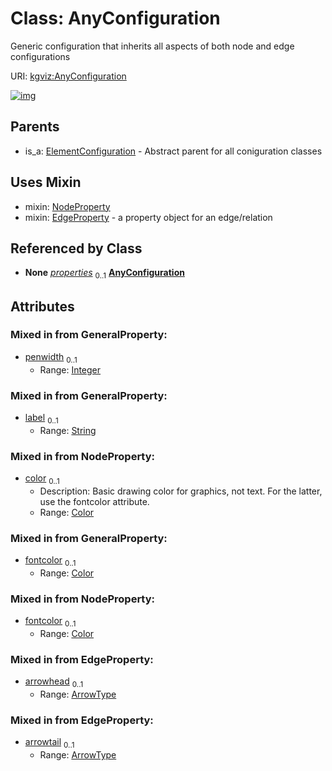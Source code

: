 
# Class: AnyConfiguration


Generic configuration that inherits all aspects of both node and edge configurations

URI: [kgviz:AnyConfiguration](https://w3id.org/kgviz/AnyConfiguration)


[![img](https://yuml.me/diagram/nofunky;dir:TB/class/[NodeProperty],[ElementConfiguration],[EdgeProperty],[ConditionalProperty]++-%20properties%200..1>[AnyConfiguration&#124;penwidth:integer%20%3F;label:string%20%3F;color:Color%20%3F;fontcolor:Color%20%3F;arrowhead:ArrowType%20%3F;arrowtail:ArrowType%20%3F],[AnyConfiguration]uses%20-.->[NodeProperty],[AnyConfiguration]uses%20-.->[EdgeProperty],[ElementConfiguration]^-[AnyConfiguration],[ConditionalProperty])](https://yuml.me/diagram/nofunky;dir:TB/class/[NodeProperty],[ElementConfiguration],[EdgeProperty],[ConditionalProperty]++-%20properties%200..1>[AnyConfiguration&#124;penwidth:integer%20%3F;label:string%20%3F;color:Color%20%3F;fontcolor:Color%20%3F;arrowhead:ArrowType%20%3F;arrowtail:ArrowType%20%3F],[AnyConfiguration]uses%20-.->[NodeProperty],[AnyConfiguration]uses%20-.->[EdgeProperty],[ElementConfiguration]^-[AnyConfiguration],[ConditionalProperty])

## Parents

 *  is_a: [ElementConfiguration](ElementConfiguration.md) - Abstract parent for all coniguration classes

## Uses Mixin

 *  mixin: [NodeProperty](NodeProperty.md)
 *  mixin: [EdgeProperty](EdgeProperty.md) - a property object for an edge/relation

## Referenced by Class

 *  **None** *[properties](properties.md)*  <sub>0..1</sub>  **[AnyConfiguration](AnyConfiguration.md)**

## Attributes


### Mixed in from GeneralProperty:

 * [penwidth](penwidth.md)  <sub>0..1</sub>
     * Range: [Integer](types/Integer.md)

### Mixed in from GeneralProperty:

 * [label](label.md)  <sub>0..1</sub>
     * Range: [String](types/String.md)

### Mixed in from NodeProperty:

 * [color](color.md)  <sub>0..1</sub>
     * Description: Basic drawing color for graphics, not text. For the latter, use the fontcolor attribute.
     * Range: [Color](types/Color.md)

### Mixed in from GeneralProperty:

 * [fontcolor](fontcolor.md)  <sub>0..1</sub>
     * Range: [Color](types/Color.md)

### Mixed in from NodeProperty:

 * [fontcolor](fontcolor.md)  <sub>0..1</sub>
     * Range: [Color](types/Color.md)

### Mixed in from EdgeProperty:

 * [arrowhead](arrowhead.md)  <sub>0..1</sub>
     * Range: [ArrowType](ArrowType.md)

### Mixed in from EdgeProperty:

 * [arrowtail](arrowtail.md)  <sub>0..1</sub>
     * Range: [ArrowType](ArrowType.md)
